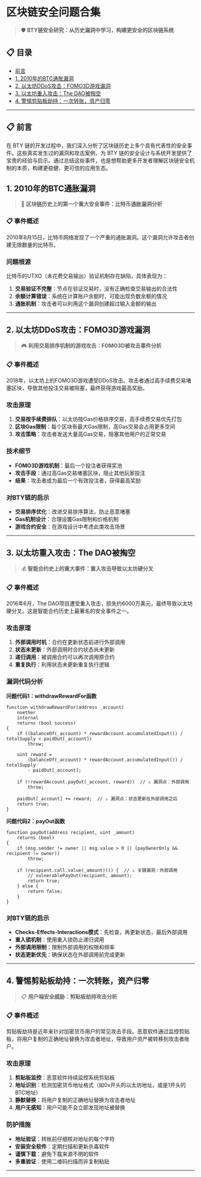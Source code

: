 # 区块链安全问题合集

> 🛡️ **BTY链安全研究：从历史漏洞中学习，构建更安全的区块链系统**

## 📋 目录

- [前言](#前言)
- [1. 2010年的BTC通胀漏洞](#1-2010年的btc通胀漏洞)
- [2. 以太坊DDoS攻击：FOMO3D游戏漏洞](#2-以太坊ddos攻击fomo3d游戏漏洞)
- [3. 以太坊重入攻击：The DAO被掏空](#3-以太坊重入攻击the-dao被掏空)
- [4. 警惕剪贴板劫持：一次转账，资产归零](#4-警惕剪贴板劫持一次转账资产归零)

---

## 📋 前言

在 BTY 链的开发过程中，我们深入分析了区块链历史上多个具有代表性的安全事件。这些真实发生过的漏洞和攻击案例，为 BTY 链的安全设计与系统开发提供了宝贵的经验与启示。通过总结这些事件，也是想帮助更多开发者理解区块链安全机制的本质，构建更稳健、更可信的应用生态。

## 1. 2010年的BTC通胀漏洞
> 🚨 **区块链历史上的第一个重大安全事件：比特币通胀漏洞分析**

### 📋 事件概述
2010年8月15日，比特币网络发现了一个严重的通胀漏洞。这个漏洞允许攻击者创建无限数量的比特币。

### 问题根源
比特币的UTXO（未花费交易输出）验证机制存在缺陷，具体表现为：

1. **交易验证不完整**：节点在验证交易时，没有正确检查交易输出的合法性
2. **余额计算错误**：系统在计算账户余额时，可能出现负数余额的情况
3. **通胀机制**：攻击者可以利用这个漏洞创建超过输入金额的输出

---

## 2. 以太坊DDoS攻击：FOMO3D游戏漏洞
> 🎮 **利用交易排序机制的游戏攻击：FOMO3D被攻击事件分析**

### 📋 事件概述
2018年，以太坊上的FOMO3D游戏遭受DDoS攻击。攻击者通过高手续费交易堵塞区块，导致其他投注交易被阻塞，最终获得游戏最高奖励。

### 攻击原理
1. **交易按手续费排队**：以太坊按Gas价格排序交易，高手续费交易优先打包
2. **区块Gas限制**：每个区块有最大Gas限制，高Gas交易会占用更多空间
3. **攻击策略**：攻击者发送大量高Gas交易，阻塞其他用户的正常交易

### 技术细节
- **FOMO3D游戏机制**：最后一个投注者获得奖池
- **攻击手段**：通过高Gas交易堵塞区块，阻止其他玩家投注
- **结果**：攻击者成为最后一个有效投注者，获得最高奖励

### 对BTY链的启示
- **交易排序优化**：改进交易排序算法，防止恶意堵塞
- **Gas机制设计**：合理设置Gas限制和价格机制
- **游戏合约安全**：在游戏设计中考虑此类攻击场景

---

## 3. 以太坊重入攻击：The DAO被掏空
> 💰 **智能合约史上的重大事件：重入攻击导致以太坊硬分叉**

### 📋 事件概述
2016年6月，The DAO项目遭受重入攻击，损失约6000万美元，最终导致以太坊硬分叉。这是智能合约历史上最著名的安全事件之一。

### 攻击原理
1. **外部调用时机**：合约在更新状态前进行外部调用
2. **状态未更新**：外部调用时合约状态尚未更新
3. **递归调用**：被调用合约可以再次调用原合约
4. **重复执行**：利用状态未更新重复执行逻辑

### 漏洞代码分析

**问题代码1：withdrawRewardFor函数**
```solidity
function withdrawRewardFor(address _account)
    noether
    internal
    returns (bool success)
{
    if ((balanceOf(_account) * rewardAccount.accumulatedInput()) / totalSupply < paidOut[_account])
        throw;

    uint reward =
        (balanceOf(_account) * rewardAccount.accumulatedInput()) / totalSupply
        - paidOut[_account];

    if (!rewardAccount.payOut(_account, reward))  // ⚠️ 漏洞点：外部调用
        throw;

    paidOut[_account] += reward;  // ⚠️ 漏洞点：状态更新在外部调用之后
    return true;
}
```

**问题代码2：payOut函数**
```solidity
function payOut(address recipient, uint _amount)
    returns (bool)
{
    if (msg.sender != owner || msg.value > 0 || (payOwnerOnly && recipient != owner))
        throw;

    if (recipient.call.value(_amount)()) {  // ⚠️ 关键漏洞：外部调用
        // vulnerablePayOut(recipient, amount);
        return true;
    } else {
        return false;
    }
}
```

### 对BTY链的启示
- **Checks-Effects-Interactions模式**：先检查，再更新状态，最后外部调用
- **重入锁机制**：使用重入锁防止递归调用
- **外部调用限制**：限制外部调用的权限和频率
- **状态更新优先**：确保状态在外部调用前完成更新

---

## 4. 警惕剪贴板劫持：一次转账，资产归零
> 📋 **用户端安全威胁：剪贴板劫持攻击分析**

### 📋 事件概述
剪贴板劫持是近年来针对加密货币用户的常见攻击手段。恶意软件通过监控剪贴板，将用户复制的正确地址替换为攻击者地址，导致用户资产被转移到攻击者账户。

### 攻击原理
1. **剪贴板监控**：恶意软件持续监控系统剪贴板
2. **地址识别**：检测加密货币地址格式（如0x开头的以太坊地址，或是1开头的BTC地址）
3. **静默替换**：将用户复制的正确地址替换为攻击者地址
4. **用户无感知**：用户可能不会立即发现地址被替换

### 防护措施
- **地址验证**：转账前仔细核对地址的每个字符
- **安装安全软件**：定期扫描和更新杀毒软件
- **谨慎下载**：避免下载来源不明的软件
- **多重验证**：使用二维码扫描而非复制粘贴

---
